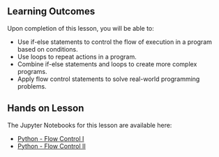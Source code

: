 ## Learning Outcomes
Upon completion of this lesson, you will be able to:

- Use if-else statements to control the flow of execution in a program based on conditions.
- Use loops to repeat actions in a program.
- Combine if-else statements and loops to create more complex programs.
- Apply flow control statements to solve real-world programming problems.


## Hands on Lesson
The Jupyter Notebooks for this lesson are available here:
- [Python - Flow Control I]()
- [Python - Flow Control II]()